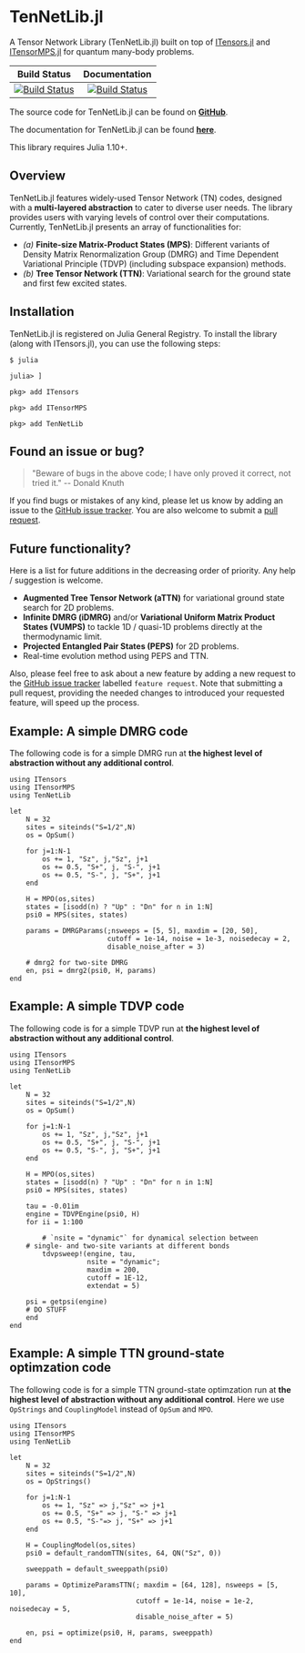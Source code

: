 # TenNetLib.jl

A Tensor Network Library (TenNetLib.jl) built on top of [ITensors.jl](https://github.com/ITensor/ITensors.jl) and [ITensorMPS.jl](https://github.com/ITensor/ITensorMPS.jl) for quantum many-body problems.

| **Build Status** | **Documentation** |
|:----------------:|:-----------------:|
| [![Build Status](https://github.com/titaschanda/TenNetLib.jl/actions/workflows/CI.yml/badge.svg?branch=main)](https://github.com/titaschanda/TenNetLib.jl/actions/workflows/CI.yml?query=branch%3Amain) | [![Build Status](https://github.com/titaschanda/TenNetLib.jl/actions/workflows/documentation.yml/badge.svg?branch=main)](https://github.com/titaschanda/TenNetLib.jl/actions/workflows/documentation.yml?query=branch%3Amain) |

The source code for TenNetLib.jl can be found on [**GitHub**](https://github.com/titaschanda/TenNetLib.jl).

The documentation for TenNetLib.jl can be found [**here**](https://titaschanda.github.io/TenNetLib.jl/dev/).

This library requires Julia 1.10+.

## Overview

TenNetLib.jl features widely-used Tensor Network (TN) codes, designed with a **multi-layered abstraction**
to cater to diverse user needs. The library provides users with varying levels of control over their computations.
Currently, TenNetLib.jl presents an array of functionalities for:
* *(a)* **Finite-size Matrix-Product States (MPS)**: Different variants of Density Matrix Renormalization Group (DMRG) and Time Dependent Variational Principle (TDVP) (including subspace expansion) methods.
* *(b)* **Tree Tensor Network (TTN)**: Variational search for the ground state and first few excited states.


## Installation

TenNetLib.jl is registered on Julia General Registry. To install the library (along with ITensors.jl), you can use the following steps:

```
$ julia

julia> ]

pkg> add ITensors

pkg> add ITensorMPS

pkg> add TenNetLib
```

## Found an issue or bug?

> "Beware of bugs in the above code; I have only proved it correct, not tried it."
>    -- Donald Knuth


If you find bugs or mistakes of any kind, please let us know by adding an issue to the
[GitHub issue tracker](https://github.com/titaschanda/TenNetLib.jl/issues).
You are also welcome to submit a [pull request](https://github.com/titaschanda/TenNetLib.jl/pulls).


## Future functionality?

Here is a list for future additions in the decreasing order of priority. Any help / suggestion is welcome.
* **Augmented Tree Tensor Network (aTTN)** for variational ground state search for 2D problems.
* **Infinite DMRG (iDMRG)** and/or **Variational Uniform Matrix Product States (VUMPS)** to tackle 1D / quasi-1D problems directly at the thermodynamic limit.
* **Projected Entangled Pair States (PEPS)** for 2D problems.
* Real-time evolution method using PEPS and TTN.

Also, please feel free to ask about a new feature by adding a new request to the
[GitHub issue tracker](https://github.com/titaschanda/TenNetLib.jl/issues) labelled
`feature request`. Note that submitting a pull request, providing the needed changes to
introduced your requested feature, will speed up the process.



## Example: A simple DMRG code

The following code is for a simple DMRG run at **the highest level of abstraction without any additional control**.

```
using ITensors
using ITensorMPS
using TenNetLib

let
    N = 32
    sites = siteinds("S=1/2",N)
    os = OpSum()
    
    for j=1:N-1
        os += 1, "Sz", j,"Sz", j+1
        os += 0.5, "S+", j, "S-", j+1
        os += 0.5, "S-", j, "S+", j+1
    end
    
    H = MPO(os,sites)
    states = [isodd(n) ? "Up" : "Dn" for n in 1:N]
    psi0 = MPS(sites, states)

    params = DMRGParams(;nsweeps = [5, 5], maxdim = [20, 50],
                        cutoff = 1e-14, noise = 1e-3, noisedecay = 2,
                        disable_noise_after = 3)

    # dmrg2 for two-site DMRG
    en, psi = dmrg2(psi0, H, params)
end
```

## Example: A simple TDVP code

The following code is for a simple TDVP run at **the highest level of abstraction without any additional control**.

```
using ITensors
using ITensorMPS
using TenNetLib

let
    N = 32
    sites = siteinds("S=1/2",N)
    os = OpSum()
    
    for j=1:N-1
        os += 1, "Sz", j,"Sz", j+1
        os += 0.5, "S+", j, "S-", j+1
        os += 0.5, "S-", j, "S+", j+1
    end
    
    H = MPO(os,sites)
    states = [isodd(n) ? "Up" : "Dn" for n in 1:N]
    psi0 = MPS(sites, states)

    tau = -0.01im    
    engine = TDVPEngine(psi0, H)
    for ii = 1:100

    	# `nsite = "dynamic"` for dynamical selection between
	# single- and two-site variants at different bonds
        tdvpsweep!(engine, tau,
                   nsite = "dynamic";
                   maxdim = 200,
                   cutoff = 1E-12,
                   extendat = 5)

	psi = getpsi(engine)
	# DO STUFF
    end
end
```

## Example: A simple TTN ground-state optimzation code

The following code is for a simple TTN ground-state optimzation run at **the highest level of abstraction without any additional control**.
Here we use `OpStrings` and `CouplingModel` instead of `OpSum` and `MPO`.

```
using ITensors
using ITensorMPS
using TenNetLib

let
    N = 32
    sites = siteinds("S=1/2",N)
    os = OpStrings()
    
    for j=1:N-1
        os += 1, "Sz" => j,"Sz" => j+1
        os += 0.5, "S+" => j, "S-" => j+1
        os += 0.5, "S-"=> j, "S+" => j+1
    end
    
    H = CouplingModel(os,sites)
    psi0 = default_randomTTN(sites, 64, QN("Sz", 0))

    sweeppath = default_sweeppath(psi0)
    
    params = OptimizeParamsTTN(; maxdim = [64, 128], nsweeps = [5, 10], 
                               cutoff = 1e-14, noise = 1e-2, noisedecay = 5, 
                               disable_noise_after = 5)
			       
    en, psi = optimize(psi0, H, params, sweeppath)
end
```    